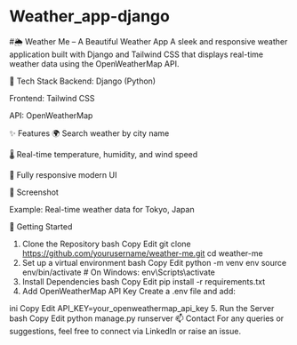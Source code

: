 # Weather_app-django

#🌦️ Weather Me – A Beautiful Weather App
A sleek and responsive weather application built with Django and Tailwind CSS that displays real-time weather data using the OpenWeatherMap API.

🔧 Tech Stack
Backend: Django (Python)

Frontend: Tailwind CSS

API: OpenWeatherMap

✨ Features
🌍 Search weather by city name

🌡️ Real-time temperature, humidity, and wind speed

📱 Fully responsive modern UI

📸 Screenshot

Example: Real-time weather data for Tokyo, Japan

🚀 Getting Started
1. Clone the Repository
bash
Copy
Edit
git clone https://github.com/yourusername/weather-me.git
cd weather-me
2. Set up a virtual environment
bash
Copy
Edit
python -m venv env
source env/bin/activate  # On Windows: env\Scripts\activate
3. Install Dependencies
bash
Copy
Edit
pip install -r requirements.txt
4. Add OpenWeatherMap API Key
Create a .env file and add:

ini
Copy
Edit
API_KEY=your_openweathermap_api_key
5. Run the Server
bash
Copy
Edit
python manage.py runserver
📫 Contact
For any queries or suggestions, feel free to connect via LinkedIn or raise an issue.
